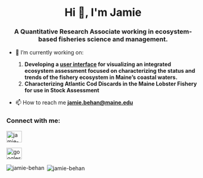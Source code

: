 <h1 align="center">Hi 👋, I'm Jamie</h1>
<h3 align="center">A Quantitative Research Associate working in ecosystem-based fisheries science and management.</h3>

- 🔭 I’m currently working on:
  1) **Developing a [user interface](https://jamiebehan.shinyapps.io/Monitoring_Ecosystem_Change/) for visualizing an integrated ecosystem assessment focused on characterizing the status and trends of the fishery ecosystem in Maine’s coastal waters.**
  2) **Characterizing Atlantic Cod Discards in the Maine Lobster Fishery for use in Stock Assessment**

- 📫 How to reach me **jamie.behan@maine.edu**

<h3 align="left">Connect with me:</h3>
<p align="left">
<a href="https://www.linkedin.com/in/jamie-behan-44491510a" target="blank"><img align="center" src="https://raw.githubusercontent.com/rahuldkjain/github-profile-readme-generator/master/src/images/icons/Social/linked-in-alt.svg" alt="jamie-behan" height="30" width="40" /></a>
</p>

<p align="left">
<a href="https://scholar.google.com/citations?user=qqc_qYkAAAAJ&hl=en&inst=569367360547434339" target="blank"><img align="center" src="https://upload.wikimedia.org/wikipedia/commons/c/c7/Google_Scholar_logo.svg" alt="googlescholar" height="30" width="40" /></a>
</p>

<p><img align="left" src="https://github-readme-stats.vercel.app/api/top-langs?username=jamie-behan&show_icons=true&locale=en&layout=compact" alt="jamie-behan" /></p>

<p>&nbsp;<img align="center" src="https://github-readme-stats.vercel.app/api?username=jamie-behan&show_icons=true&locale=en" alt="jamie-behan" /></p>
